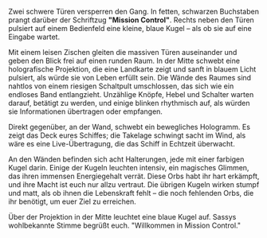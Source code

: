 Zwei schwere Türen versperren den Gang. In fetten, schwarzen Buchstaben prangt darüber der Schriftzug **"Mission Control"**. Rechts neben den Türen pulsiert auf einem Bedienfeld eine kleine, blaue Kugel – als ob sie auf eine Eingabe wartet.

Mit einem leisen Zischen gleiten die massiven Türen auseinander und geben den Blick frei auf einen runden Raum. In der Mitte schwebt eine holografische Projektion, die eine Landkarte zeigt und sanft in blauem Licht pulsiert, als würde sie von Leben erfüllt sein. Die Wände des Raumes sind nahtlos von einem riesigen Schaltpult umschlossen, das sich wie ein endloses Band entlangzieht. Unzählige Knöpfe, Hebel und Schalter warten darauf, betätigt zu werden, und einige blinken rhythmisch auf, als würden sie Informationen übertragen oder empfangen.

Direkt gegenüber, an der Wand, schwebt ein bewegliches Hologramm. Es zeigt das Deck eures Schiffes; die Takelage schwingt sacht im Wind, als wäre es eine Live-Übertragung, die das Schiff in Echtzeit überwacht.

An den Wänden befinden sich acht Halterungen, jede mit einer farbigen Kugel darin. Einige der Kugeln leuchten intensiv, ein magisches Glimmen, das ihren immensen Energiegehalt verrät. Diese Orbs habt ihr hart erkämpft, und ihre Macht ist euch nur allzu vertraut. Die übrigen Kugeln wirken stumpf und matt, als ob ihnen die Lebenskraft fehlt – die noch fehlenden Orbs, die ihr benötigt, um euer Ziel zu erreichen.

Über der Projektion in der Mitte leuchtet eine blaue Kugel auf. Sassys wohlbekannte Stimme begrüßt euch. "Willkommen in Mission Control."